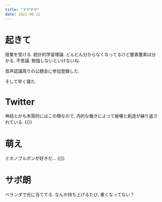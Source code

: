 ```yaml
---
title: "すやすや"
date: 2021-06-22
---
```


# 起きて
授業を受ける. 統計的学習理論. どんどん分からなくなってるけど要素要素は分かる. 不思議.
勉強しないといけないね.

音声認識周りの公聴会に参加登録した.

そして早く寝た.
# Twitter
神話とかも本質的にはこの類なので, 内的な働きによって破壊と創造が繰り返されている.
{{<tweet user="dango_bot" id="1407122790197563422">}}


# 萌え
ミホノブルボンが好きだ...
{{<tweet user="dango_bot" id="1406924172404555777">}}

# サボ朗
ベランダで光に当ててる. なんか持ち上げるたび, 重くなってない？